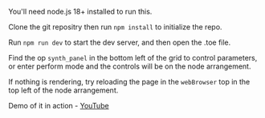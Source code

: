 You'll need node.js 18+ installed to run this.

Clone the git repositry then run `npm install` to initialize the repo.

Run `npm run dev` to start the dev server, and then open the .toe file.

Find the op `synth_panel` in the bottom left of the grid to control parameters,
or enter perform mode and the controls will be on the node arrangement.

If nothing is rendering, try reloading the page in the `webBrowser` top
in the top left of the node arrangement.

Demo of it in action - [YouTube](https://youtu.be/IX7Llo-mllE)
